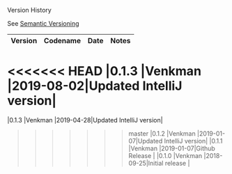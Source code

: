 Version History

See [Semantic Versioning](http://semver.org/spec/v2.0.0.html)

|Version|Codename|Date      |Notes                   |
|:------|:-------|:---------|:-----------------------|
<<<<<<< HEAD
|0.1.3  |Venkman |2019-08-02|Updated IntelliJ version|
=======
|0.1.3  |Venkman |2019-04-28|Updated IntelliJ version|
>>>>>>> master
|0.1.2  |Venkman |2019-01-07|Updated IntelliJ version|
|0.1.1  |Venkman |2019-01-07|Github Release          |
|0.1.0  |Venkman |2018-09-25|Initial release         |
